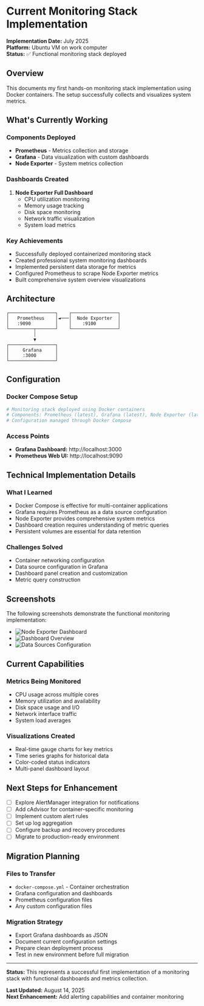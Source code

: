 # Current Monitoring Stack Implementation

**Implementation Date:** July 2025  
**Platform:** Ubuntu VM on work computer  
**Status:** ✅ Functional monitoring stack deployed  

## Overview

This documents my first hands-on monitoring stack implementation using Docker containers. The setup successfully collects and visualizes system metrics.

## What's Currently Working

### Components Deployed
- **Prometheus** - Metrics collection and storage
- **Grafana** - Data visualization with custom dashboards
- **Node Exporter** - System metrics collection

### Dashboards Created
1. **Node Exporter Full Dashboard**
   - CPU utilization monitoring
   - Memory usage tracking
   - Disk space monitoring
   - Network traffic visualization
   - System load metrics

### Key Achievements
- Successfully deployed containerized monitoring stack
- Created professional system monitoring dashboards
- Implemented persistent data storage for metrics
- Configured Prometheus to scrape Node Exporter metrics
- Built comprehensive system overview visualizations

## Architecture

```
┌─────────────────┐    ┌─────────────────┐
│   Prometheus    │◄───│  Node Exporter  │
│   :9090         │    │    :9100        │
└─────────┬───────┘    └─────────────────┘
          │
          ▼
┌─────────────────┐
│     Grafana     │
│     :3000       │
└─────────────────┘
```

## Configuration

### Docker Compose Setup
```yaml
# Monitoring stack deployed using Docker containers
# Components: Prometheus (latest), Grafana (latest), Node Exporter (latest)
# Configuration managed through Docker Compose
```

### Access Points
- **Grafana Dashboard:** http://localhost:3000
- **Prometheus Web UI:** http://localhost:9090

## Technical Implementation Details

### What I Learned
- Docker Compose is effective for multi-container applications
- Grafana requires Prometheus as a data source configuration
- Node Exporter provides comprehensive system metrics
- Dashboard creation requires understanding of metric queries
- Persistent volumes are essential for data retention

### Challenges Solved
- Container networking configuration
- Data source configuration in Grafana
- Dashboard panel creation and customization
- Metric query construction

## Screenshots

The following screenshots demonstrate the functional monitoring implementation:

- ![Node Exporter Dashboard](../screenshots/node-exporter-full-dashboard.png)
- ![Dashboard Overview](../screenshots/dashboard-list.png)
- ![Data Sources Configuration](../screenshots/data-sources.png)

## Current Capabilities

### Metrics Being Monitored
- CPU usage across multiple cores
- Memory utilization and availability
- Disk space usage and I/O
- Network interface traffic
- System load averages

### Visualizations Created
- Real-time gauge charts for key metrics
- Time series graphs for historical data
- Color-coded status indicators
- Multi-panel dashboard layout

## Next Steps for Enhancement

- [ ] Explore AlertManager integration for notifications
- [ ] Add cAdvisor for container-specific monitoring
- [ ] Implement custom alert rules
- [ ] Set up log aggregation
- [ ] Configure backup and recovery procedures
- [ ] Migrate to production-ready environment

## Migration Planning

### Files to Transfer
- `docker-compose.yml` - Container orchestration
- Grafana configuration and dashboards
- Prometheus configuration files
- Any custom configuration files

### Migration Strategy
- Export Grafana dashboards as JSON
- Document current configuration settings
- Prepare clean deployment process
- Test in new environment before full migration

---

**Status:** This represents a successful first implementation of a monitoring stack with functional dashboards and metrics collection.

**Last Updated:** August 14, 2025  
**Next Enhancement:** Add alerting capabilities and container monitoring
